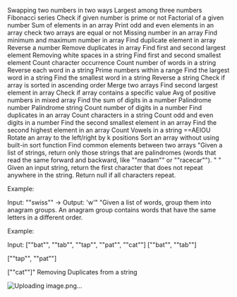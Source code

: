 
Swapping two numbers in two ways
Largest among three numbers
Fibonacci series
Check if given number is prime or not
Factorial of a given number
Sum of elements in an array
Print odd and even elements in an array
check two arrays are equal or not
Missing number in an array
Find minimum and maximum number in array
Find duplicate element in array
Reverse a number
Remove duplicates in array
Find first and second largest element
Removing white spaces in a string
Find first and second smallest element
Count character occurrence
Count number of words in a string
Reverse each word in a string
Prime numbers within a range
Find the largest word in a string
Find the smallest word in a string
Reverse a string
Check if array is sorted in ascending order
Merge two arrays
Find second largest element in array
Check if array contains a specific value
Avg of positive numbers in mixed array
Find the sum of digits in a number
Palindrome number
Palindrome string
Count number of digits in a number
Find duplicates in an array
Count characters in a string
Count odd and even digits in a number
Find the second smallest element in an array
Find the second highest element in an array
Count  Vowels in  a string ==AEIOU
Rotate an array to the left/right by k positions
Sort an array without using built-in sort function
Find common elements between two arrays
"Given a list of strings, return only those strings that are palindromes (words that read the same forward and backward, like ""madam"" or ""racecar"").
"
" Given an input string, return the first character that does not repeat anywhere in the string. Return null if all characters repeat.

Example:

Input: ""swiss"" → Output: 'w'"
"Given a list of words, group them into anagram groups. An anagram group contains words that have the same letters in a different order.

Example:

Input: [""bat"", ""tab"", ""tap"", ""pat"", ""cat""]
[""bat"", ""tab""]

[""tap"", ""pat""]

[""cat""]"
Removing  Duplicates   from a  string 






























![Uploading image.png…]()
